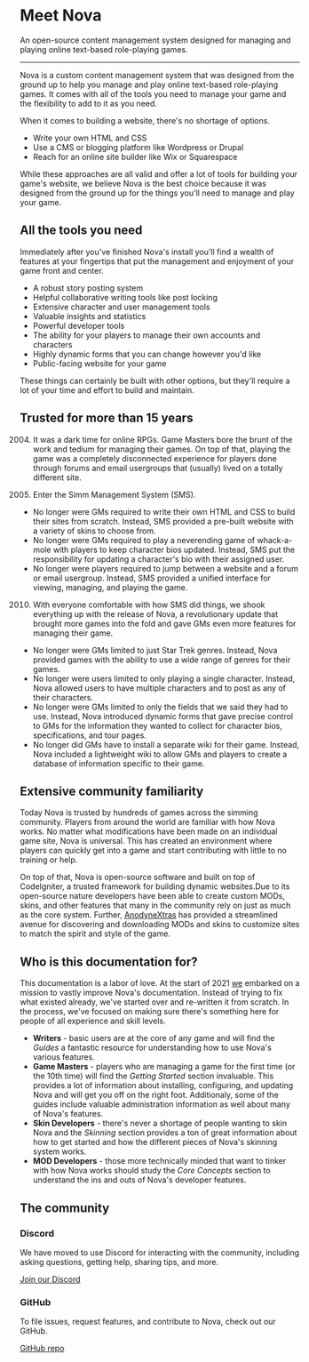 # Meet Nova

An open-source content management system designed for managing and playing online text-based role-playing games.

---

Nova is a custom content management system that was designed from the ground up to help you manage and play online text-based role-playing games. It comes with all of the tools you need to manage your game and the flexibility to add to it as you need.

When it comes to building a website, there's no shortage of options.

- Write your own HTML and CSS
- Use a CMS or blogging platform like Wordpress or Drupal
- Reach for an online site builder like Wix or Squarespace

While these approaches are all valid and offer a lot of tools for building your game's website, we believe Nova is the best choice because it was designed from the ground up for the things you'll need to manage and play your game.

## All the tools you need

Immediately after you've finished Nova's install you'll find a wealth of features at your fingertips that put the management and enjoyment of your game front and center.

- A robust story posting system
- Helpful collaborative writing tools like post locking
- Extensive character and user management tools
- Valuable insights and statistics
- Powerful developer tools
- The ability for your players to manage their own accounts and characters
- Highly dynamic forms that you can change however you'd like
- Public-facing website for your game

These things can certainly be built with other options, but they'll require a lot of your time and effort to build and maintain.

## Trusted for more than 15 years

2004. It was a dark time for online RPGs. Game Masters bore the brunt of the work and tedium for managing their games. On top of that, playing the game was a completely disconnected experience for players done through forums and email usergroups that (usually) lived on a totally different site.

2005. Enter the Simm Management System (SMS).

- No longer were GMs required to write their own HTML and CSS to build their sites from scratch. Instead, SMS provided a pre-built website with a variety of skins to choose from.
- No longer were GMs required to play a neverending game of whack-a-mole with players to keep character bios updated. Instead, SMS put the responsibility for updating a character's bio with their assigned user.
- No longer were players required to jump between a website and a forum or email usergroup. Instead, SMS provided a unified interface for viewing, managing, and playing the game.

2010. With everyone comfortable with how SMS did things, we shook everything up with the release of Nova, a revolutionary update that brought more games into the fold and gave GMs even more features for managing their game.

- No longer were GMs limited to just Star Trek genres. Instead, Nova provided games with the ability to use a wide range of genres for their games.
- No longer were users limited to only playing a single character. Instead, Nova allowed users to have multiple characters and to post as any of their characters.
- No longer were GMs limited to only the fields that we said they had to use. Instead, Nova introduced dynamic forms that gave precise control to GMs for the information they wanted to collect for character bios, specifications, and tour pages.
- No longer did GMs have to install a separate wiki for their game. Instead, Nova included a lightweight wiki to allow GMs and players to create a database of information specific to their game.

## Extensive community familiarity

Today Nova is trusted by hundreds of games across the simming community. Players from around the world are familiar with how Nova works. No matter what modifications have been made on an individual game site, Nova is universal. This has created an environment where players can quickly get into a game and start contributing with little to no training or help.

On top of that, Nova is open-source software and built on top of CodeIgniter, a trusted framework for building dynamic websites.Due to its open-source nature developers have been able to create custom MODs, skins, and other features that many in the community rely on just as much as the core system. Further, [AnodyneXtras](https://xtras.anodyne-productions.com) has provided a streamlined avenue for discovering and downloading MODs and skins to customize sites to match the spirit and style of the game.

## Who is this documentation for?

This documentation is a labor of love. At the start of 2021 [we](/docs/2.6/contributors) embarked on a mission to vastly improve Nova's documentation. Instead of trying to fix what existed already, we've started over and re-written it from scratch. In the process, we've focused on making sure there's something here for people of all experience and skill levels.

- **Writers** - basic users are at the core of any game and will find the *Guides* a fantastic resource for understanding how to use Nova's various features.
- **Game Masters** - players who are managing a game for the first time (or the 10th time) will find the *Getting Started* section invaluable. This provides a lot of information about installing, configuring, and updating Nova and will get you off on the right foot. Additionaly, some of the guides include valuable administration information as well about many of Nova's features.
- **Skin Developers** - there's never a shortage of people wanting to skin Nova and the *Skinning* section provides a ton of great information about how to get started and how the different pieces of Nova's skinning system works.
- **MOD Developers** - those more technically minded that want to tinker with how Nova works should study the *Core Concepts* section to understand the ins and outs of Nova's developer features.

## The community

### Discord

We have moved to use Discord for interacting with the community, including asking questions, getting help, sharing tips, and more.

[Join our Discord](https://discord.gg/7WmKUks)

### GitHub

To file issues, request features, and contribute to Nova, check out our GitHub.

[GitHub repo](https://github.com/anodyne/nova)
